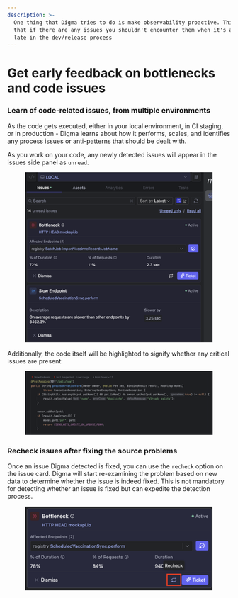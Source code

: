 ```yaml
---
description: >-
  One thing that Digma tries to do is make observability proactive. This means
  that if there are any issues you shouldn't encounter them when it's already
  late in the dev/release process
---
```


# Get early feedback on bottlenecks and code issues

### Learn of code-related issues, from multiple environments

As the code gets executed, either in your local environment, in CI staging, or in production - Digma learns about how it performs, scales, and identifies any process issues or anti-patterns that should be dealt with.&#x20;

As you work on your code, any newly detected issues will appear in the issues side panel as `unread`.&#x20;

<figure><img src="../.gitbook/assets/image (4).png" alt=""><figcaption></figcaption></figure>

Additionally, the code itself will be highlighted to signify whether any critical issues are present:

<figure><img src="../.gitbook/assets/image (1).png" alt=""><figcaption></figcaption></figure>

### Recheck issues after fixing the source problems

Once an issue Digma detected is fixed, you can use the `recheck` option on the issue card. Digma will start re-examining the problem based on new data to determine whether the issue is indeed fixed. This is not mandatory for detecting whether an issue is fixed but can expedite the detection process.

<figure><img src="../.gitbook/assets/image (1) (1).png" alt=""><figcaption></figcaption></figure>
